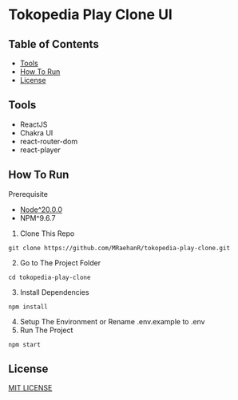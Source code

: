 # Tokopedia Play Clone UI

## Table of Contents

- [Tools](#tools)
- [How To Run](#how-to-run)
- [License](#license)

## Tools

- ReactJS
- Chakra UI
- react-router-dom
- react-player

## How To Run

Prerequisite

- [Node^20.0.0](https://nodejs.org/en/download/current)
- NPM^9.6.7

1. Clone This Repo

```
git clone https://github.com/MRaehanR/tokopedia-play-clone.git
```

2. Go to The Project Folder

```
cd tokopedia-play-clone
```

3. Install Dependencies

```
npm install
```

4. Setup The Environment or Rename .env.example to .env
5. Run The Project

```
npm start
```

## License

[MIT LICENSE](./LICENSE)
